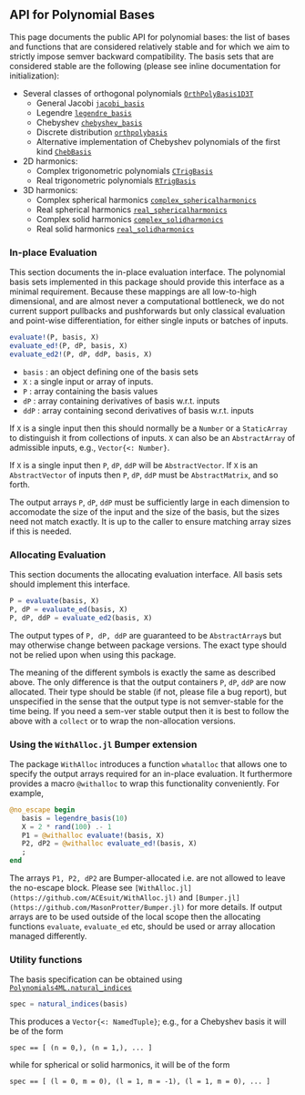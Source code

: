 
## API for Polynomial Bases

This page documents the public API for polynomial bases: the list of bases and functions that are considered relatively stable and for which we aim to strictly impose semver backward compatibility. The basis sets that are considered stable are the following (please see inline documentation for initialization): 

* Several classes of orthogonal polynomials [`OrthPolyBasis1D3T`](@ref)
   - General Jacobi [`jacobi_basis`](@ref)
   - Legendre [`legendre_basis`](@ref)
   - Chebyshev [`chebyshev_basis`](@ref)
   - Discrete distribution [`orthpolybasis`](@ref) 
   - Alternative implementation of Chebyshev polynomials of the first kind [`ChebBasis`](@ref)
* 2D harmonics: 
   - Complex trigonometric polynomials [`CTrigBasis`](@ref)
   - Real trigonometric polynomials [`RTrigBasis`](@ref)
* 3D harmonics: 
   - Complex spherical harmonics [`complex_sphericalharmonics`](@ref)
   - Real spherical harmonics [`real_sphericalharmonics`](@ref)
   - Complex solid harmonics [`complex_solidharmonics`](@ref)
   - Real solid harmonics [`real_solidharmonics`](@ref)

### In-place Evaluation  

This section documents the in-place evaluation interface. The polynomial basis sets implemented in this package should provide this interface as a minimal requirement. Because these mappings are all low-to-high dimensional, and are almost never a computational bottleneck, we do not current support pullbacks and pushforwards but only classical evaluation and point-wise differentiation, for either single inputs or batches of inputs. 

```julia
evaluate!(P, basis, X)
evaluate_ed!(P, dP, basis, X)
evaluate_ed2!(P, dP, ddP, basis, X)
```

* `basis` : an object defining one of the basis sets 
* `X` : a single input or array of inputs. 
* `P` : array containing the basis values 
* `dP` : array containing derivatives of basis w.r.t. inputs 
* `ddP` : array containing second derivatives of basis w.r.t. inputs 

If `X` is a single input then this should normally be a `Number` or a `StaticArray` to distinguish it from collections of inputs. `X` can also be an `AbstractArray` of admissible inputs, e.g., `Vector{<: Number}`. 

If `X` is a single input then `P`, `dP`, `ddP` will be `AbstractVector`. If `X` is an `AbstractVector` of inputs then `P`, `dP`, `ddP` must be `AbstractMatrix`, and so forth. 

The output arrays `P`, `dP`, `ddP` must be sufficiently large in each dimension to accomodate the size of the input and the size of the basis, but the sizes need not match exactly. It is up to the caller to ensure matching array sizes if this is needed.


### Allocating Evaluation

This section documents the allocating evaluation interface. All basis sets should implement this interface.

```julia
P = evaluate(basis, X)
P, dP = evaluate_ed(basis, X)
P, dP, ddP = evaluate_ed2(basis, X)
```
The output types of `P, dP, ddP` are guaranteed to be `AbstractArray`s but may otherwise change between package versions. The exact type should not be relied upon when using this package.

The meaning of the different symbols is exactly the same as described above. The only difference is that the output containers `P`, `dP`, `ddP` are now allocated. 
Their type should be stable (if not, please file a bug report), but unspecified in the sense that the output type is not semver-stable for the time being. 
If you need a sem-ver stable output then it is best to follow the above with a `collect` or to wrap the non-allocation versions. 

### Using the `WithAlloc.jl` Bumper extension 

The package `WithAlloc` introduces a function `whatalloc` that allows one to specify the output arrays required for an in-place evaluation. It furthermore provides a macro `@withalloc` to wrap this functionality conveniently. For example, 
```julia
@no_escape begin 
   basis = legendre_basis(10) 
   X = 2 * rand(100) .- 1
   P1 = @withalloc evaluate!(basis, X)
   P2, dP2 = @withalloc evaluate_ed!(basis, X)
   ;
end 
```
The arrays `P1, P2, dP2` are Bumper-allocated i.e. are not allowed to leave the no-escape block. Please see `[WithAlloc.jl](https://github.com/ACEsuit/WithAlloc.jl)` and `[Bumper.jl](https://github.com/MasonProtter/Bumper.jl)` for more details. If output arrays are to be used outside of the local scope then the allocating functions `evaluate`, `evaluate_ed` etc, should be used or array allocation managed differently. 

### Utility functions

The basis specification can be obtained using [`Polynomials4ML.natural_indices`](@ref)
```julia
spec = natural_indices(basis)
```
This produces a `Vector{<: NamedTuple}`; e.g., for a Chebyshev basis it will be of the form 
```
spec == [ (n = 0,), (n = 1,), ... ] 
```
while for spherical or solid harmonics, it will be of the form 
```
spec == [ (l = 0, m = 0), (l = 1, m = -1), (l = 1, m = 0), ... ]
```
